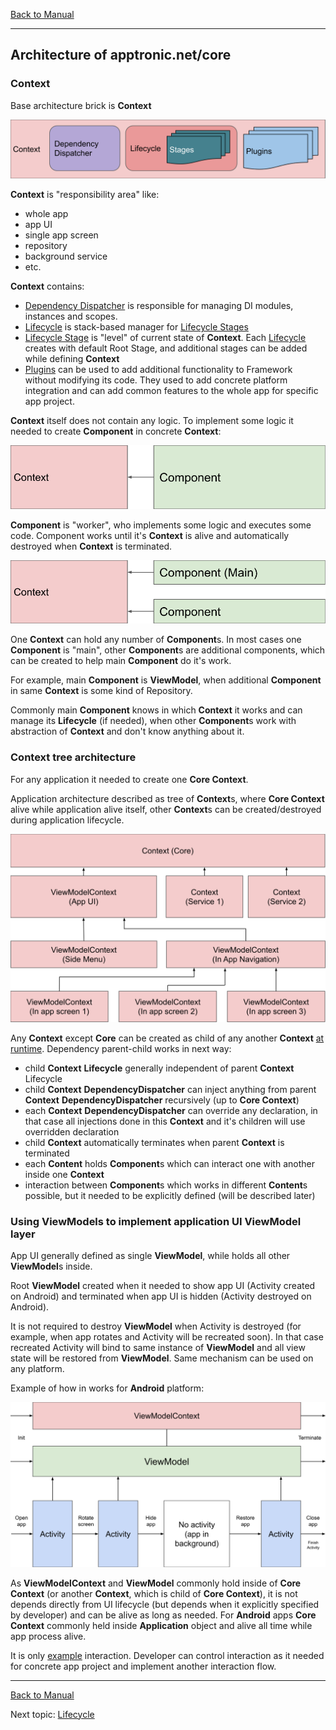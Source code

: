 [Back to Manual](../manual.md)
___
## Architecture of apptronic.net/core

### Context

Base architecture brick is **Context**

![Context crchitecture](../images/architecture_base.svg)

**Context** is "responsibility area" like:
 - whole app
 - app UI
 - single app screen
 - repository
 - background service
 - etc.

**Context** contains:
 - <ins>Dependency Dispatcher</ins> is responsible for managing DI modules, instances and scopes.
 - <ins>Lifecycle</ins> is stack-based manager for <ins>Lifecycle Stages</ins>
 - <ins>Lifecycle Stage</ins> is "level" of current state of **Context**. Each <ins>Lifecycle</ins> creates with default Root Stage, and additional stages can be added while defining **Context**
 - <ins>Plugins</ins> can be used to add additional functionality to Framework without modifying its code. They used to add concrete platform integration and can add common features to the whole app for specific app project.
 
 **Context** itself does not contain any logic. To implement some logic it needed to create **Component** in concrete **Context**:

![Context components](../images/architecture_context_component.svg)

**Component** is "worker", who implements some logic and executes some code. Component works until it's **Context** is alive and automatically destroyed when **Context** is terminated.

![One context - many components](../images/architecture_context_component_many.svg)
 
 One **Context** can hold any number of **Component**s. In most cases one **Component** is "main", other **Component**s are additional components, which can be created to help main **Component** do it's work.
 
 For example, main **Component** is **ViewModel**, when additional **Component** in same **Context** is some kind of Repository.
 
 Commonly main **Component** knows in which **Context** it works and can manage its **Lifecycle** (if needed), when other **Component**s work with abstraction of **Context** and don't know anything about it.

 ### Context tree architecture
 
 For any application it needed to create one **Core Context**.
 
 Application architecture described as tree of **Context**s, where **Core Context** alive while application alive itself, other **Context**s can be created/destroyed during application lifecycle.
 
![Context tree](../images/context_tree.svg)

 Any **Context** except **Core** can be created as child of any another **Context** <ins>at runtime</ins>. Dependency parent-child works in next way:
  - child **Context** **Lifecycle** generally independent of parent **Context** Lifecycle
  - child **Context** **DependencyDispatcher** can inject anything from parent **Context** **DependencyDispatcher** recursively (up to **Core Context**)
  - each **Context** **DependencyDispatcher** can override any declaration, in that case all injections done in this **Context** and it's children will use overridden declaration
  - child **Context** automatically terminates when parent **Context** is terminated
  - each **Content** holds **Component**s which can interact one with another inside one **Context**
  - interaction between **Component**s which works in different **Content**s possible, but it needed to be explicitly defined (will be described later)

 ### Using ViewModels to implement application UI ViewModel layer
 
 App UI generally defined as single **ViewModel**, while holds all other **ViewModel**s inside.
 
 Root **ViewModel** created when it needed to show app UI (Activity created on Android) and terminated when app UI is hidden (Activity destroyed on Android).
 
 It is not required to destroy **ViewModel** when Activity is destroyed (for example, when app rotates and Activity will be recreated soon). In that case recreated Activity will bind to same instance of **ViewModel** and all view state will be restored from **ViewModel**. Same mechanism can be used on any platform.
 
 Example of how in works for **Android** platform:
 
![Interaction between Activity and ViewModel](../images/activity_view_model_lifecycle.svg)

As **ViewModelContext** and **ViewModel** commonly hold inside of **Core Context** (or another **Context**, which is child of **Core Context**), it is not depends directly from UI lifecycle (but depends when it explicitly specified by developer) and can be alive as long as needed. For **Android** apps **Core Context** commonly held inside **Application** object and alive all time while app process alive.

It is only <ins>example</ins> interaction. Developer can control interaction as it needed for concrete app project and implement another interaction flow.
___
[Back to Manual](../manual.md)

Next topic: [Lifecycle](lifecycle.md)